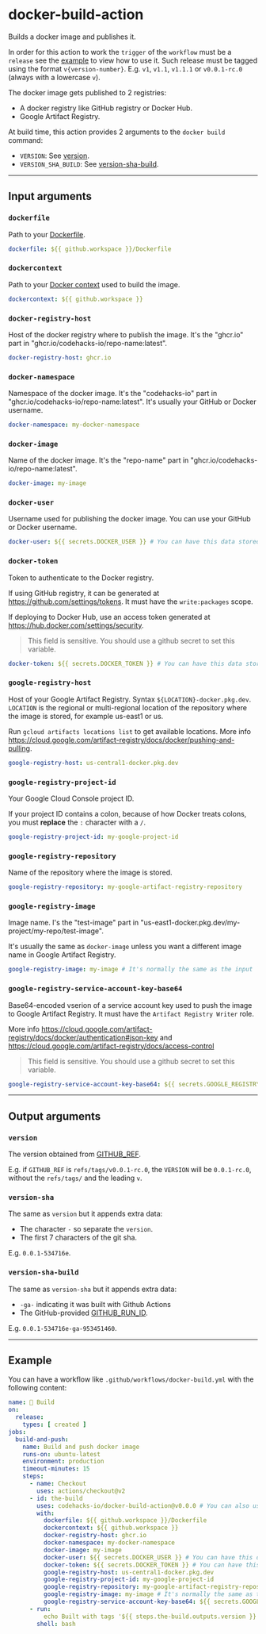 # docker-build-action

Builds a docker image and publishes it.

In order for this action to work the `trigger` of the `workflow` must be a `release` see the [example](#example) to view how to use it. Such release must be tagged using the format `v{version-number}`. E.g. `v1`, `v1.1`, `v1.1.1` or `v0.0.1-rc.0` (always with a lowercase `v`).

The docker image gets published to 2 registries:

- A docker registry like GitHub registry or Docker Hub.
- Google Artifact Registry.

At build time, this action provides 2 arguments to the `docker build` command:
- `VERSION`: See [version](#version).
- `VERSION_SHA_BUILD`: See [version-sha-build](#version-sha-build).

-----

## Input arguments

### `dockerfile`

Path to your [Dockerfile](https://docs.docker.com/engine/reference/builder).

```yml
dockerfile: ${{ github.workspace }}/Dockerfile
```

### `dockercontext`

Path to your [Docker context](https://docs.docker.com/engine/context/working-with-contexts) used to build the image.

```yml
dockercontext: ${{ github.workspace }}
```

### `docker-registry-host`

Host of the docker registry where to publish the image. It's the "ghcr.io" part in "ghcr.io/codehacks-io/repo-name:latest".

```yml
docker-registry-host: ghcr.io
```

### `docker-namespace`

Namespace of the docker image. It's the "codehacks-io" part in "ghcr.io/codehacks-io/repo-name:latest". It's usually your GitHub or Docker username.

```yml
docker-namespace: my-docker-namespace
```

### `docker-image`

Name of the docker image. It's the "repo-name" part in "ghcr.io/codehacks-io/repo-name:latest".

```yml
docker-image: my-image
```

### `docker-user`

Username used for publishing the docker image. You can use your GitHub or Docker username.

```yml
docker-user: ${{ secrets.DOCKER_USER }} # You can have this data stored in any other secret.
```

### `docker-token`

Token to authenticate to the Docker registry.

If using GitHub registry, it can be generated at https://github.com/settings/tokens. It must have the `write:packages` scope.

If deploying to Docker Hub, use an access token generated at https://hub.docker.com/settings/security.

> This field is sensitive. You should use a github secret to set this variable.

```yml
docker-token: ${{ secrets.DOCKER_TOKEN }} # You can have this data stored in any other secret.
```

### `google-registry-host`

Host of your Google Artifact Registry. Syntax `${LOCATION}-docker.pkg.dev`. `LOCATION` is the regional or multi-regional location of the repository where the image is stored, for example us-east1 or us.

Run `gcloud artifacts locations list` to get available locations. More info https://cloud.google.com/artifact-registry/docs/docker/pushing-and-pulling.

```yml
google-registry-host: us-central1-docker.pkg.dev
```

### `google-registry-project-id`

Your Google Cloud Console project ID.

If your project ID contains a colon, because of how Docker treats colons, you must **replace** the `:` character with a `/`.

```yml
google-registry-project-id: my-google-project-id
```

### `google-registry-repository`

Name of the repository where the image is stored.

```yml
google-registry-repository: my-google-artifact-registry-repository
```

### `google-registry-image`

Image name. I's the "test-image" part in "us-east1-docker.pkg.dev/my-project/my-repo/test-image".

It's usually the same as `docker-image` unless you want a different image name in Google Artifact Registry.

```yml
google-registry-image: my-image # It's normally the same as the input `docker-image`.
```

### `google-registry-service-account-key-base64`

Base64-encoded vserion of a service account key used to push the image to Google Artifact Registry. It must have the `Artifact Registry Writer` role.

More info https://cloud.google.com/artifact-registry/docs/docker/authentication#json-key and https://cloud.google.com/artifact-registry/docs/access-control

> This field is sensitive. You should use a github secret to set this variable.

```yml
google-registry-service-account-key-base64: ${{ secrets.GOOGLE_REGISTRY_SERVICE_ACCOUNT_KEY_BASE64 }} # You can have this data stored in any other secret.
```

-----

## Output arguments

### `version`

The version obtained from [GITHUB_REF](https://docs.github.com/en/actions/learn-github-actions/environment-variables#default-environment-variables).

E.g. if `GITHUB_REF` is `refs/tags/v0.0.1-rc.0`, the `VERSION` will be `0.0.1-rc.0`, without the `refs/tags/` and the leading `v`.

### `version-sha`

The same as `version` but it appends extra data:

- The character `-` so separate the `version`.
- The first 7 characters of the git sha.

E.g. `0.0.1-534716e`.

### `version-sha-build`

The same as `version-sha` but it appends extra data:

- `-ga-` indicating it was built with Github Actions
- The GitHub-provided [GITHUB_RUN_ID](https://docs.github.com/en/actions/learn-github-actions/environment-variables#default-environment-variables).

E.g. `0.0.1-534716e-ga-953451460`.

-----

## Example

You can have a workflow like `.github/workflows/docker-build.yml` with the following content:

```yml
name: 🐳 Build
on:
  release:
    types: [ created ]
jobs:
  build-and-push:
    name: Build and push docker image
    runs-on: ubuntu-latest
    environment: production
    timeout-minutes: 15
    steps:
      - name: Checkout
        uses: actions/checkout@v2
      - id: the-build
        uses: codehacks-io/docker-build-action@v0.0.0 # You can also use the main branch
        with:
          dockerfile: ${{ github.workspace }}/Dockerfile
          dockercontext: ${{ github.workspace }}
          docker-registry-host: ghcr.io
          docker-namespace: my-docker-namespace
          docker-image: my-image
          docker-user: ${{ secrets.DOCKER_USER }} # You can have this data stored in any other secret.
          docker-token: ${{ secrets.DOCKER_TOKEN }} # You can have this data stored in any other secret.
          google-registry-host: us-central1-docker.pkg.dev
          google-registry-project-id: my-google-project-id
          google-registry-repository: my-google-artifact-registry-repository
          google-registry-image: my-image # It's normally the same as the input `docker-image`.
          google-registry-service-account-key-base64: ${{ secrets.GOOGLE_REGISTRY_SERVICE_ACCOUNT_KEY_BASE64 }} # You can have this data stored in any other secret.
      - run:
          echo Built with tags '${{ steps.the-build.outputs.version }}', '${{ steps.the-build.outputs.version-sha }}' and '${{ steps.the-build.outputs.version-sha-build }}'.
        shell: bash
```
